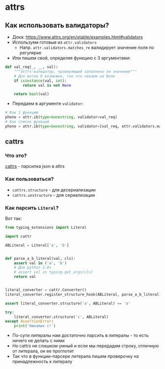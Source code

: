 # attrs

## Как использовать валидаторы?

- Дока: https://www.attrs.org/en/stable/examples.html#validators
- Используем готовые из `attr.validators`
    - Напр. `attr.validators.matches_re` валидирует значение поля по регулярке
- Или пишем свой, определяя функцию с 3 аргументами:

```python
def val_req(_, __, val):
    """attrs-валидатор, проверяющий заполнено ли значение"""
    # Для интов 0 возможен, так что чекаем на None
    if isinstance(val, int):
        return val is not None

    return bool(val)
```

- Передаем в аргументе `validator`:

```python
# Как 1 функцию
phone = attr.ib(type=basestring, validator=val_req)
# Как список функций
phone = attr.ib(type=basestring, validator=[val_req, attr.validators.matches_re(r'\d{8}')])
```

## cattrs

### Что это?

[cattrs](https://github.com/python-attrs/cattrs) - парсилка json в attrs

### Как пользоваться?

- `cattrs.structure` - для десериализации
- `cattrs.unstructure` - для сериализации

### Как парсить `Literal`?

Вот так:

```python
from typing_extensions import Literal

import cattr

ABLiteral = Literal['a', 'b']


def parse_a_b_literal(val, cls):
    assert val in ('a', 'b')
    # Для python 3.8+
    # assert val in typing.get_args(cls)
    return val


literal_converter = cattr.Converter()
literal_converter.register_structure_hook(ABLiteral, parse_a_b_literal)

assert literal_converter.structure('a', ABLiteral) == 'a'

try:
    literal_converter.structure('c', ABLiteral)
except AssertionError:
    print('Никаких c!')
```

- По-сути литералы нам достаточно парсить в литералы - то есть ничего не делать с ними
- Но cattrs не слишком умный и если мы передадим строку, отличную от литерала, он ее проглотит
- Так что в функции-парсере литерала пишем проверочку на принадлежность к литералу
